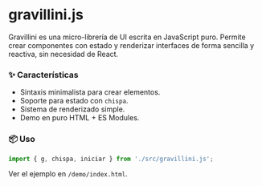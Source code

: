# gravillini.js

Gravillini es una micro-librería de UI escrita en JavaScript puro. Permite crear componentes con estado y renderizar interfaces de forma sencilla y reactiva, sin necesidad de React.

### ✨ Características
- Sintaxis minimalista para crear elementos.
- Soporte para estado con `chispa`.
- Sistema de renderizado simple.
- Demo en puro HTML + ES Modules.

### 📦 Uso

```js
import { g, chispa, iniciar } from './src/gravillini.js';
```

Ver el ejemplo en `/demo/index.html`.